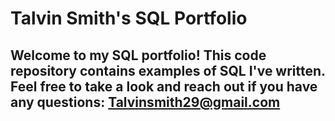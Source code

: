 # Talvin Smith's SQL Portfolio 

## Welcome to my SQL portfolio! This code repository contains examples of SQL I've written. Feel free to take a look and reach out if you have any questions: Talvinsmith29@gmail.com
